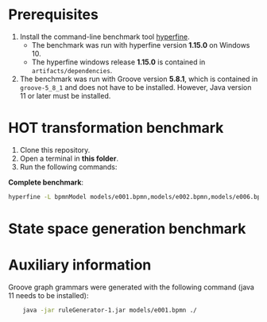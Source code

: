 # Prerequisites
1. Install the command-line benchmark tool [hyperfine](https://github.com/sharkdp/hyperfine#installation).
    - The benchmark was run with hyperfine version **1.15.0** on Windows 10.
    - The hyperfine windows release **1.15.0** is contained in `artifacts/dependencies`.
2. The benchmark was run with Groove version **5.8.1**, which is contained in `groove-5_8_1` and does not have to be installed.
However, Java version 11 or later must be installed.

# HOT transformation benchmark
1. Clone this repository.
2. Open a terminal in **this folder**.
3. Run the following commands:

**Complete benchmark**:
```bash
hyperfine -L bpmnModel models/e001.bpmn,models/e002.bpmn,models/e006.bpmn,models/e007.bpmn,models/e008.bpmn,models/e009.bpmn,models/e010.bpmn,models/e011.bpmn,models/e015.bpmn,models/e016.bpmn "java -jar ruleGenerator-1.jar {bpmnModel} ./" --output ./HOToutput.txt --export-json HOTstats.json
```

# State space generation benchmark

# Auxiliary information

Groove graph grammars were generated with the following command (java 11 needs to be installed):
```bash
    java -jar ruleGenerator-1.jar models/e001.bpmn ./
```